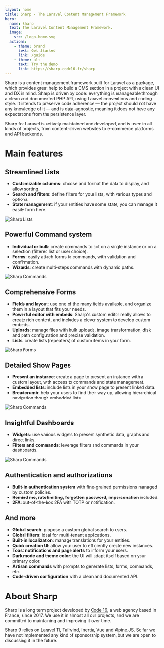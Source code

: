 ```yaml
---
layout: home
title: Sharp - The Laravel Content Management Framework
hero:
  name: Sharp
  text: The Laravel Content Management Framework.
  image:
    src: /logo-home.svg
  actions:
    - theme: brand
      text: Get Started
      link: /guide
    - theme: alt
      text: Try the demo
      link: https://sharp.code16.fr/sharp
---
```


<div class="content">

Sharp is a content management framework built for Laravel as a package, which provides great help to build a CMS section in a project with a clean UI and DX in mind. Sharp is driven by code: everything is manageable through a clean and documented PHP API, using Laravel conventions and coding style. It intends to preserve code adherence — the project should not have any knowledge of it — and is data-agnostic, meaning it does not have any expectations from the persistence layer.

Sharp for Laravel is actively maintained and developed, and is used in all kinds of projects, from content-driven websites to e-commerce platforms and API backends.

# Main features

## Streamlined Lists

- **Customizable columns**: choose and format the data to display, and allow sorting.
- **Search and filters**: define filters for your lists, with various types and options.
- **State management**: if your entities have some state, you can manage it easily form here.

![Sharp Lists](/docs/img/readme/v9/list.png)

## Powerful Command system

- **Individual or bulk**: create commands to act on a single instance or on a selection (filtered list or user choice).
- **Forms**: easily attach forms to commands, with validation and confirmation.
- **Wizards**: create multi-steps commands with dynamic paths.

![Sharp Commands](/docs/img/readme/v9/command.png)

## Comprehensive Forms

- **Fields and layout**: use one of the many fields available, and organize them in a layout that fits your needs.
- **Powerful editor with embeds**: Sharp's custom editor really allows to create rich content, and includes a clever system to develop custom embeds.
- **Uploads**: manage files with bulk uploads, image transformation, disk and path configuration and precise validation.
- **Lists**: create lists (repeaters) of custom items in your form.

![Sharp Forms](/docs/img/readme/v9/form.png)

## Detailed Show Pages

- **Present an instance**: create a page to present an instance with a custom layout, with access to commands and state management.
- **Embedded lists**: include lists in your show page to present linked data.
- **Breadcrumb**: help your users to find their way up, allowing hierarchical navigation though embedded lists.

![Sharp Commands](/docs/img/readme/v9/show.png)

## Insightful Dashboards

- **Widgets**: use various widgets to present synthetic data, graphs and direct links.
- **Filters and commands**: leverage filters and commands in your dashboards.

![Sharp Commands](/docs/img/readme/v9/dashboard.png)

## Authentication and authorizations

- **Built-in authentication system** with fine-grained permissions managed by custom policies.
- **Remind me, rate limiting, forgotten password, impersonation** included.
- **2FA**: out-of-the-box 2FA with TOTP or notification.

## And more

- **Global search**: propose a custom global search to users.
- **Global filters**: ideal for multi-tenant applications.
- **Built-in localization**: manage translations for your entities.
- **Quick creation UI**: allow your user to efficiently create new instances.
- **Toast notifications and page alerts** to inform your users.
- **Dark mode and theme color**: the UI will adapt itself based on your primary color.
- **Artisan commands** with prompts to generate lists, forms, commands, etc.
- **Code-driven configuration** with a clean and documented API.

# About Sharp

Sharp is a long term project developed by [Code 16](https://code16.fr), a web agency based in France, since 2017. We use it in almost all our projects, and we are committed to maintaining and improving it over time.

Sharp 9 relies on Laravel 11, Tailwind, Inertia, Vue and Alpine.JS. So far we have not implemented any kind of sponsorship system, but we are open to discussing it in the future.

</div>
